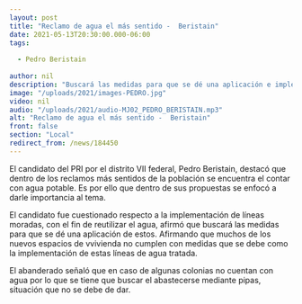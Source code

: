 ```yaml
---
layout: post
title: "Reclamo de agua el más sentido -  Beristain"
date: 2021-05-13T20:30:00.000-06:00
tags:
  
  - Pedro Beristain
  
author: nil
description: "Buscará las medidas para que se dé una aplicación e implementación de líneas moradas."
image: "/uploads/2021/images-PEDRO.jpg"
video: nil
audio: "/uploads/2021/audio-MJ02_PEDRO_BERISTAIN.mp3"
alt: "Reclamo de agua el más sentido -  Beristain"
front: false
section: "Local"
redirect_from: /news/184450
---
```


El candidato del PRI por el distrito VII federal, Pedro Beristain, destacó que dentro de los reclamos más sentidos de la población se encuentra el contar con agua potable. Es por ello que dentro de sus propuestas se enfocó a darle importancia al tema.

El candidato fue cuestionado respecto a la implementación de líneas moradas, con el fin de reutilizar el agua, afirmó que buscará las medidas para que se dé una aplicación de estos. Afirmando que muchos de los nuevos espacios de vvivienda no cumplen con medidas que se debe como la implementación de estas líneas de agua tratada.

El abanderado señaló que en caso de algunas colonias no cuentan con agua por lo que se tiene que buscar el abastecerse mediante pipas, situación que no se debe de dar.
